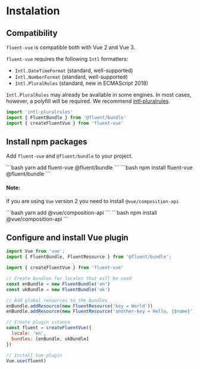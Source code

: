 # Instalation

## Compatibility

`fluent-vue` is compatible both with Vue 2 and Vue 3.

`fluent-vue` requires the following `Intl` formatters:

  - `Intl.DateTimeFormat` (standard, well-supported)
  - `Intl.NumberFormat` (standard, well-supported)
  - `Intl.PluralRules` (standard, new in ECMAScript 2018)

`Intl.PluralRules` may already be available in some engines.  In most cases,
however, a polyfill will be required. We recommend [intl-pluralrules](https://www.npmjs.com/package/intl-pluralrules).

```javascript
import 'intl-pluralrules'
import { FluentBundle } from '@fluent/bundle'
import { createFluentVue } from 'fluent-vue'
```

## Install npm packages

Add `fluent-vue` and `@fluent/bundle` to your project.

<code-group>
<code-block title="YARN" active>
```bash
yarn add fluent-vue @fluent/bundle
```
</code-block>

<code-block title="NPM">
```bash
npm install fluent-vue @fluent/bundle
```
</code-block>
</code-group>

#### Note:
If you are using `Vue` version 2 you need to install `@vue/composition-api`

<code-group>
<code-block title="YARN" active>
```bash
yarn add @vue/composition-api
```
</code-block>

<code-block title="NPM">
```bash
npm install @vue/composition-api
```
</code-block>
</code-group>

## Configure and install Vue plugin

```js
import Vue from 'vue';
import { FluentBundle, FluentResource } from '@fluent/bundle';

import { createFluentVue } from 'fluent-vue'

// Create bundles for locales that will be used
const enBundle = new FluentBundle('en')
const ukBundle = new FluentBundle('uk')

// Add global resources to the bundles
enBundle.addResource(new FluentResource('key = World'))
enBundle.addResource(new FluentResource('another-key = Hello, {$name}'))

// Create plugin istance
const fluent = createFluentVue({
  locale: 'en',
  bundles: [enBundle, ukBundle]
})

// Install Vue plugin
Vue.use(fluent)
```
